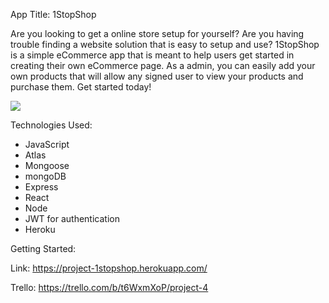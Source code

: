 App Title: 1StopShop

Are you looking to get a online store setup for yourself? Are you having trouble finding a website solution that is easy to setup and use? 1StopShop is a simple eCommerce app that is meant to help users get started in creating their own eCommerce page. As a admin, you can easily add your own products that will allow any signed user to view your products and purchase them. Get started today! 

<img src="https://i.imgur.com/lJwwLO4.png">

Technologies Used: 
- JavaScript
- Atlas
- Mongoose
- mongoDB
- Express
- React
- Node
- JWT for authentication
- Heroku

Getting Started:

Link: https://project-1stopshop.herokuapp.com/

Trello: https://trello.com/b/t6WxmXoP/project-4